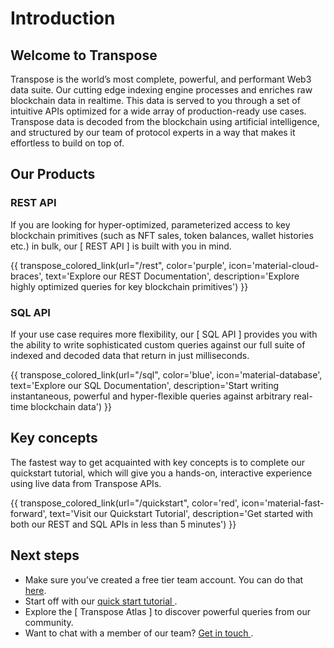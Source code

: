 # Introduction

## Welcome to Transpose
Transpose is the world’s most complete, powerful, and performant Web3 data suite. Our cutting edge indexing engine processes and enriches raw blockchain data in realtime.  This data is served to you through a set of intuitive APIs optimized for a wide array of production-ready use cases. Transpose data is decoded from the blockchain using artificial intelligence, and structured by our team of protocol experts in a way that makes it effortless to build on top of.

## Our Products

### REST API
If you are looking for hyper-optimized, parameterized access to key blockchain primitives (such as NFT sales, token balances, wallet histories etc.) in bulk, our [ REST API ] is built with you in mind.

{{ transpose_colored_link(url="/rest", color='purple', icon='material-cloud-braces', text='Explore our REST Documentation', description='Explore highly optimized queries for key blockchain primitives') }}

### SQL API
If your use case requires more flexibility, our [ SQL API ] provides you with the ability to write sophisticated custom queries against our full suite of indexed and decoded data that return in just milliseconds.

{{ transpose_colored_link(url="/sql", color='blue', icon='material-database', text='Explore our SQL Documentation', description='Start writing instantaneous, powerful and hyper-flexible queries against arbitrary real-time blockchain data') }}

## Key concepts
The fastest way to get acquainted with key concepts is to complete our quickstart tutorial, which will give you a hands-on, interactive experience using live data from Transpose APIs.

{{ transpose_colored_link(url="/quickstart", color='red', icon='material-fast-forward', text='Visit our Quickstart Tutorial', description='Get started with both our REST and SQL APIs in less than 5 minutes') }}

## Next steps
- Make sure you’ve created a free tier team account.  You can do that [here](https://app.transpose.io).
- Start off with our [ quick start tutorial ](quickstart.md).
- Explore the [ Transpose Atlas ] to discover powerful queries from our community.
- Want to chat with a member of our team?  [ Get in touch ](mailto:team@transpose.io).
